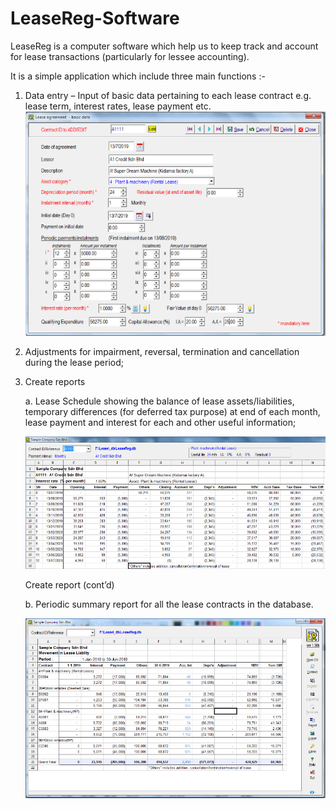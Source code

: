 # LeaseReg-Software
LeaseReg is a computer software which help us to keep track and account for lease transactions (particularly for lessee accounting). 	

It is a simple application which include three main functions :-	

1.	Data entry – Input of basic data pertaining to each lease contract  e.g. lease term, interest rates, lease payment etc.
	![Data entry](intro1.png)

2.	Adjustments for impairment, reversal, termination and cancellation during the lease period;
 
 
3.	Create reports

	a. Lease Schedule showing the balance of lease assets/liabilities, temporary differences (for deferred tax purpose) at end of each 		 month, lease payment and interest for each and other useful information;
	
	![Schedule](intro2.png)


	Create report (cont’d)

	b. Periodic summary report for all the lease contracts in the database.
	
	![Summary report](intro3.png)
